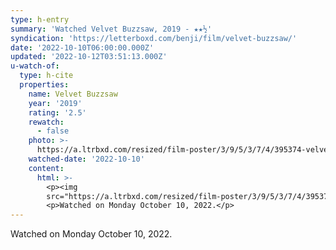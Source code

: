 ```yaml
---
type: h-entry
summary: 'Watched Velvet Buzzsaw, 2019 - ★★½'
syndication: 'https://letterboxd.com/benji/film/velvet-buzzsaw/'
date: '2022-10-10T06:00:00.000Z'
updated: '2022-10-12T03:51:13.000Z'
u-watch-of:
  type: h-cite
  properties:
    name: Velvet Buzzsaw
    year: '2019'
    rating: '2.5'
    rewatch:
      - false
    photo: >-
      https://a.ltrbxd.com/resized/film-poster/3/9/5/3/7/4/395374-velvet-buzzsaw-0-600-0-900-crop.jpg?v=87d7a65728
    watched-date: '2022-10-10'
    content:
      html: >-
        <p><img
        src="https://a.ltrbxd.com/resized/film-poster/3/9/5/3/7/4/395374-velvet-buzzsaw-0-600-0-900-crop.jpg?v=87d7a65728"/></p>
        <p>Watched on Monday October 10, 2022.</p>
---
```

Watched on Monday October 10, 2022.
